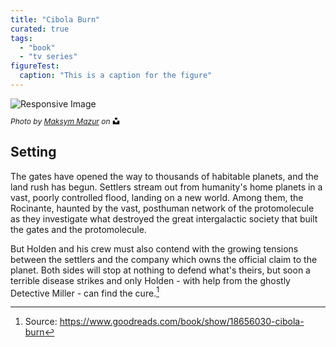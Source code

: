 ```yaml
---
title: "Cibola Burn"
curated: true
tags:
  - "book"
  - "tv series"
figureTest:
  caption: "This is a caption for the figure"
---
```


<div class="shadow-wrapper">
<picture>
  <source type="image/jxl" srcset="
    https://res.cloudinary.com/paulapplegate-com/image/upload/c_fill,g_auto,x_20,y_20/c_scale,w_2150/e_shadow:75,x_20,y_20/v1738591709/uyrojeecojg7hkc4bt0p.jxl 2150w,
    https://res.cloudinary.com/paulapplegate-com/image/upload/c_fill,g_auto,x_20,y_20/c_scale,w_2149/e_shadow:75,x_20,y_20/v1738591709/uyrojeecojg7hkc4bt0p.jxl 2149w,
    https://res.cloudinary.com/paulapplegate-com/image/upload/c_fill,g_auto,x_20,y_20/c_scale,w_2147/e_shadow:75,x_20,y_20/v1738591709/uyrojeecojg7hkc4bt0p.jxl 2147w,
    https://res.cloudinary.com/paulapplegate-com/image/upload/c_fill,g_auto,x_20,y_20/c_scale,w_2144/e_shadow:75,x_20,y_20/v1738591709/uyrojeecojg7hkc4bt0p.jxl 2144w,
    https://res.cloudinary.com/paulapplegate-com/image/upload/c_fill,g_auto,x_20,y_20/c_scale,w_2022/e_shadow:75,x_20,y_20/v1738591709/uyrojeecojg7hkc4bt0p.jxl 2022w,
    https://res.cloudinary.com/paulapplegate-com/image/upload/c_fill,g_auto,x_20,y_20/c_scale,w_1911/e_shadow:75,x_20,y_20/v1738591709/uyrojeecojg7hkc4bt0p.jxl 1911w,
    https://res.cloudinary.com/paulapplegate-com/image/upload/c_fill,g_auto,x_20,y_20/c_scale,w_1710/e_shadow:75,x_20,y_20/v1738591709/uyrojeecojg7hkc4bt0p.jxl 1710w,
    https://res.cloudinary.com/paulapplegate-com/image/upload/c_fill,g_auto,x_20,y_20/c_scale,w_1506/e_shadow:75,x_20,y_20/v1738591709/uyrojeecojg7hkc4bt0p.jxl 1506w,
    https://res.cloudinary.com/paulapplegate-com/image/upload/c_fill,g_auto,x_20,y_20/c_scale,w_1436/e_shadow:75,x_20,y_20/v1738591709/uyrojeecojg7hkc4bt0p.jxl 1436w,
    https://res.cloudinary.com/paulapplegate-com/image/upload/c_fill,g_auto,x_20,y_20/c_scale,w_1343/e_shadow:75,x_20,y_20/v1738591709/uyrojeecojg7hkc4bt0p.jxl 1343w,
    https://res.cloudinary.com/paulapplegate-com/image/upload/c_fill,g_auto,x_20,y_20/c_scale,w_1246/e_shadow:75,x_20,y_20/v1738591709/uyrojeecojg7hkc4bt0p.jxl 1246w,
    https://res.cloudinary.com/paulapplegate-com/image/upload/c_fill,g_auto,x_20,y_20/c_scale,w_1144/e_shadow:75,x_20,y_20/v1738591709/uyrojeecojg7hkc4bt0p.jxl 1144w,
    https://res.cloudinary.com/paulapplegate-com/image/upload/c_fill,g_auto,x_20,y_20/c_scale,w_974/e_shadow:75,x_20,y_20/v1738591709/uyrojeecojg7hkc4bt0p.jxl 974w,
    https://res.cloudinary.com/paulapplegate-com/image/upload/c_fill,g_auto,x_20,y_20/c_scale,w_851/e_shadow:75,x_20,y_20/v1738591709/uyrojeecojg7hkc4bt0p.jxl 851w,
    https://res.cloudinary.com/paulapplegate-com/image/upload/c_fill,g_auto,x_20,y_20/c_scale,w_742/e_shadow:75,x_20,y_20/v1738591709/uyrojeecojg7hkc4bt0p.jxl 742w,
    https://res.cloudinary.com/paulapplegate-com/image/upload/c_fill,g_auto,x_20,y_20/c_scale,w_611/e_shadow:75,x_20,y_20/v1738591709/uyrojeecojg7hkc4bt0p.jxl 611w,
    https://res.cloudinary.com/paulapplegate-com/image/upload/c_fill,g_auto,x_20,y_20/c_scale,w_456/e_shadow:75,x_20,y_20/v1738591709/uyrojeecojg7hkc4bt0p.jxl 456w,
    https://res.cloudinary.com/paulapplegate-com/image/upload/c_fill,g_auto,x_20,y_20/c_scale,w_250/e_shadow:75,x_20,y_20/v1738591709/uyrojeecojg7hkc4bt0p.jxl 250w
  "/>
  <source type="image/avif" srcset="
    https://res.cloudinary.com/paulapplegate-com/image/upload/c_fill,g_auto,x_20,y_20/c_scale,w_2150/e_shadow:75,x_20,y_20/v1738591709/uyrojeecojg7hkc4bt0p.avif 2150w,
    https://res.cloudinary.com/paulapplegate-com/image/upload/c_fill,g_auto,x_20,y_20/c_scale,w_2149/e_shadow:75,x_20,y_20/v1738591709/uyrojeecojg7hkc4bt0p.avif 2149w,
    https://res.cloudinary.com/paulapplegate-com/image/upload/c_fill,g_auto,x_20,y_20/c_scale,w_2147/e_shadow:75,x_20,y_20/v1738591709/uyrojeecojg7hkc4bt0p.avif 2147w,
    https://res.cloudinary.com/paulapplegate-com/image/upload/c_fill,g_auto,x_20,y_20/c_scale,w_2144/e_shadow:75,x_20,y_20/v1738591709/uyrojeecojg7hkc4bt0p.avif 2144w,
    https://res.cloudinary.com/paulapplegate-com/image/upload/c_fill,g_auto,x_20,y_20/c_scale,w_2022/e_shadow:75,x_20,y_20/v1738591709/uyrojeecojg7hkc4bt0p.avif 2022w,
    https://res.cloudinary.com/paulapplegate-com/image/upload/c_fill,g_auto,x_20,y_20/c_scale,w_1911/e_shadow:75,x_20,y_20/v1738591709/uyrojeecojg7hkc4bt0p.avif 1911w,
    https://res.cloudinary.com/paulapplegate-com/image/upload/c_fill,g_auto,x_20,y_20/c_scale,w_1710/e_shadow:75,x_20,y_20/v1738591709/uyrojeecojg7hkc4bt0p.avif 1710w,
    https://res.cloudinary.com/paulapplegate-com/image/upload/c_fill,g_auto,x_20,y_20/c_scale,w_1506/e_shadow:75,x_20,y_20/v1738591709/uyrojeecojg7hkc4bt0p.avif 1506w,
    https://res.cloudinary.com/paulapplegate-com/image/upload/c_fill,g_auto,x_20,y_20/c_scale,w_1436/e_shadow:75,x_20,y_20/v1738591709/uyrojeecojg7hkc4bt0p.avif 1436w,
    https://res.cloudinary.com/paulapplegate-com/image/upload/c_fill,g_auto,x_20,y_20/c_scale,w_1343/e_shadow:75,x_20,y_20/v1738591709/uyrojeecojg7hkc4bt0p.avif 1343w,
    https://res.cloudinary.com/paulapplegate-com/image/upload/c_fill,g_auto,x_20,y_20/c_scale,w_1246/e_shadow:75,x_20,y_20/v1738591709/uyrojeecojg7hkc4bt0p.avif 1246w,
    https://res.cloudinary.com/paulapplegate-com/image/upload/c_fill,g_auto,x_20,y_20/c_scale,w_1144/e_shadow:75,x_20,y_20/v1738591709/uyrojeecojg7hkc4bt0p.avif 1144w,
    https://res.cloudinary.com/paulapplegate-com/image/upload/c_fill,g_auto,x_20,y_20/c_scale,w_974/e_shadow:75,x_20,y_20/v1738591709/uyrojeecojg7hkc4bt0p.avif 974w,
    https://res.cloudinary.com/paulapplegate-com/image/upload/c_fill,g_auto,x_20,y_20/c_scale,w_851/e_shadow:75,x_20,y_20/v1738591709/uyrojeecojg7hkc4bt0p.avif 851w,
    https://res.cloudinary.com/paulapplegate-com/image/upload/c_fill,g_auto,x_20,y_20/c_scale,w_742/e_shadow:75,x_20,y_20/v1738591709/uyrojeecojg7hkc4bt0p.avif 742w,
    https://res.cloudinary.com/paulapplegate-com/image/upload/c_fill,g_auto,x_20,y_20/c_scale,w_611/e_shadow:75,x_20,y_20/v1738591709/uyrojeecojg7hkc4bt0p.avif 611w,
    https://res.cloudinary.com/paulapplegate-com/image/upload/c_fill,g_auto,x_20,y_20/c_scale,w_456/e_shadow:75,x_20,y_20/v1738591709/uyrojeecojg7hkc4bt0p.avif 456w,
    https://res.cloudinary.com/paulapplegate-com/image/upload/c_fill,g_auto,x_20,y_20/c_scale,w_250/e_shadow:75,x_20,y_20/v1738591709/uyrojeecojg7hkc4bt0p.avif 250w
  "/>
  <source type="image/jpeg" srcset="
    https://res.cloudinary.com/paulapplegate-com/image/upload/c_fill,g_auto,x_20,y_20/c_scale,w_2150/e_shadow:75,x_20,y_20/v1738591709/uyrojeecojg7hkc4bt0p.jpeg 2150w,
    https://res.cloudinary.com/paulapplegate-com/image/upload/c_fill,g_auto,x_20,y_20/c_scale,w_2149/e_shadow:75,x_20,y_20/v1738591709/uyrojeecojg7hkc4bt0p.jpeg 2149w,
    https://res.cloudinary.com/paulapplegate-com/image/upload/c_fill,g_auto,x_20,y_20/c_scale,w_2147/e_shadow:75,x_20,y_20/v1738591709/uyrojeecojg7hkc4bt0p.jpeg 2147w,
    https://res.cloudinary.com/paulapplegate-com/image/upload/c_fill,g_auto,x_20,y_20/c_scale,w_2144/e_shadow:75,x_20,y_20/v1738591709/uyrojeecojg7hkc4bt0p.jpeg 2144w,
    https://res.cloudinary.com/paulapplegate-com/image/upload/c_fill,g_auto,x_20,y_20/c_scale,w_2022/e_shadow:75,x_20,y_20/v1738591709/uyrojeecojg7hkc4bt0p.jpeg 2022w,
    https://res.cloudinary.com/paulapplegate-com/image/upload/c_fill,g_auto,x_20,y_20/c_scale,w_1911/e_shadow:75,x_20,y_20/v1738591709/uyrojeecojg7hkc4bt0p.jpeg 1911w,
    https://res.cloudinary.com/paulapplegate-com/image/upload/c_fill,g_auto,x_20,y_20/c_scale,w_1710/e_shadow:75,x_20,y_20/v1738591709/uyrojeecojg7hkc4bt0p.jpeg 1710w,
    https://res.cloudinary.com/paulapplegate-com/image/upload/c_fill,g_auto,x_20,y_20/c_scale,w_1506/e_shadow:75,x_20,y_20/v1738591709/uyrojeecojg7hkc4bt0p.jpeg 1506w,
    https://res.cloudinary.com/paulapplegate-com/image/upload/c_fill,g_auto,x_20,y_20/c_scale,w_1436/e_shadow:75,x_20,y_20/v1738591709/uyrojeecojg7hkc4bt0p.jpeg 1436w,
    https://res.cloudinary.com/paulapplegate-com/image/upload/c_fill,g_auto,x_20,y_20/c_scale,w_1343/e_shadow:75,x_20,y_20/v1738591709/uyrojeecojg7hkc4bt0p.jpeg 1343w,
    https://res.cloudinary.com/paulapplegate-com/image/upload/c_fill,g_auto,x_20,y_20/c_scale,w_1246/e_shadow:75,x_20,y_20/v1738591709/uyrojeecojg7hkc4bt0p.jpeg 1246w,
    https://res.cloudinary.com/paulapplegate-com/image/upload/c_fill,g_auto,x_20,y_20/c_scale,w_1144/e_shadow:75,x_20,y_20/v1738591709/uyrojeecojg7hkc4bt0p.jpeg 1144w,
    https://res.cloudinary.com/paulapplegate-com/image/upload/c_fill,g_auto,x_20,y_20/c_scale,w_974/e_shadow:75,x_20,y_20/v1738591709/uyrojeecojg7hkc4bt0p.jpeg 974w,
    https://res.cloudinary.com/paulapplegate-com/image/upload/c_fill,g_auto,x_20,y_20/c_scale,w_851/e_shadow:75,x_20,y_20/v1738591709/uyrojeecojg7hkc4bt0p.jpeg 851w,
    https://res.cloudinary.com/paulapplegate-com/image/upload/c_fill,g_auto,x_20,y_20/c_scale,w_742/e_shadow:75,x_20,y_20/v1738591709/uyrojeecojg7hkc4bt0p.jpeg 742w,
    https://res.cloudinary.com/paulapplegate-com/image/upload/c_fill,g_auto,x_20,y_20/c_scale,w_611/e_shadow:75,x_20,y_20/v1738591709/uyrojeecojg7hkc4bt0p.jpeg 611w,
    https://res.cloudinary.com/paulapplegate-com/image/upload/c_fill,g_auto,x_20,y_20/c_scale,w_456/e_shadow:75,x_20,y_20/v1738591709/uyrojeecojg7hkc4bt0p.jpeg 456w,
    https://res.cloudinary.com/paulapplegate-com/image/upload/c_fill,g_auto,x_20,y_20/c_scale,w_250/e_shadow:75,x_20,y_20/v1738591709/uyrojeecojg7hkc4bt0p.jpeg 250w
  "/>
  <img src="https://res.cloudinary.com/paulapplegate-com/image/upload/c_fill,g_auto,x_20,y_20/c_scale,w_250/e_shadow:75,x_20,y_20/v1738591709/uyrojeecojg7hkc4bt0p.jxl" alt="Responsive Image">
</picture>
</div>
<style>
  .credit-container {
    font-size: 12px;
    font-style: italic;
    display: flex;
    align-items: center;
    flex-wrap: wrap;
  }
  .icon {
    width: 1em;
    height: 1em;
    margin-left: 0.25em;
  }
</style>
<p class="credit-container">
  <em>Photo by <a href="https://unsplash.com/photos/a-person-in-a-red-coat-looking-at-a-christmas-tree-VjxDMq6pt8M?utm_content=creditShareLink&utm_medium=referral&utm_source=unsplash">Maksym Mazur</a> on</em>
  <svg class="icon" xmlns="http://www.w3.org/2000/svg" viewBox="0 0 448 512">
    <path d="M448,230.17V480H0V230.17H141.13V355.09H306.87V230.17ZM306.87,32H141.13V156.91H306.87Z"/>
  </svg>
</p>


## Setting

The gates have opened the way to thousands of habitable planets, and the land rush has begun. Settlers stream out from humanity's home planets in a vast, poorly controlled flood, landing on a new world. Among them, the Rocinante, haunted by the vast, posthuman network of the protomolecule as they investigate what destroyed the great intergalactic society that built the gates and the protomolecule.

But Holden and his crew must also contend with the growing tensions between the settlers and the company which owns the official claim to the planet. Both sides will stop at nothing to defend what's theirs, but soon a terrible disease strikes and only Holden - with help from the ghostly Detective Miller - can find the cure.[^1]


[^1]: Source: https://www.goodreads.com/book/show/18656030-cibola-burn
